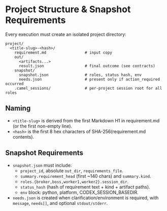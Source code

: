 # Project Structure & Snapshot Requirements

Every execution must create an isolated project directory:

```
project/
  <title-slug>-<hash>/
    requirement.md                 # input copy
    out/
      <artifacts...>
      result.json                  # final outcome (see contracts)
    snapshot/
      snapshot.json                # roles, status hash, env
      needs.json                   # present only if action_required occurred
    .camel_sessions/               # per-project session root for all roles
```

## Naming
- `<title-slug>` is derived from the first Markdown H1 in requirement.md (or the first non-empty line).
- `<hash>` is the first 8 hex characters of SHA-256(requirement.md contents).

## Snapshot Requirements
- `snapshot.json` must include:
  - `project_id`, absolute `out_dir`, `requirements_file`.
  - `summary.requirement_head` (first ~140 chars) and `summary.kind`.
  - `roles.{broker,boss,worker1,worker2}.session_dir`.
  - `status_hash` (hash of requirement text + kind + artifact paths).
  - `env` block: python, platform, CODEX_SESSION_BASEDIR.
- `needs.json` is created when clarification/environment is required, with `message`, `needs[]`, and optional `stdout/stderr`.

